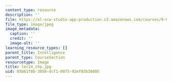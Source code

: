 ```yaml
---
content_type: resource
description: ''
file: https://ol-ocw-studio-app-production.s3.amazonaws.com/courses/9-00sc-introduction-to-psychology-fall-2011/05b61f8b3858dcf1007592ef02b30d05_lec14_chp.jpg
file_type: image/jpeg
image_metadata:
  caption: ''
  credit: ''
  image-alt: ''
learning_resource_types: []
parent_title: Intelligence
parent_type: CourseSection
resourcetype: Image
title: lec14_chp.jpg
uid: 05b61f8b-3858-dcf1-0075-92ef02b30d05
---
```

